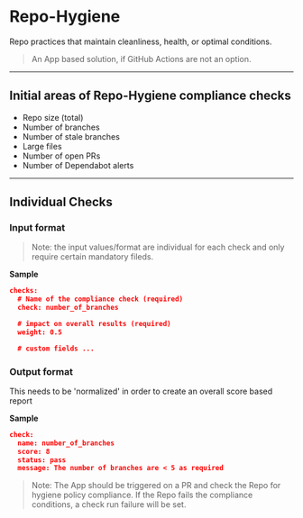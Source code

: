 # Repo-Hygiene
Repo practices that maintain cleanliness, health, or optimal conditions.

> An App based solution, if GitHub Actions are not an option.

---

## Initial areas of Repo-Hygiene compliance checks

- Repo size (total)
- Number of branches
- Number of stale branches
- Large files
- Number of open PRs
- Number of Dependabot alerts

---

## Individual Checks
### Input format 

>Note: the input values/format are individual for each check and only require certain mandatory fileds.

**Sample**

```json
checks:
  # Name of the compliance check (required)
  check: number_of_branches

  # impact on overall results (required)
  weight: 0.5

  # custom fields ...

```

### Output format

This needs to be 'normalized' in order to create an overall score based report

**Sample**

```json
check:
  name: number_of_branches
  score: 8
  status: pass
  message: The number of branches are < 5 as required
```

>Note: The App should be triggered on a PR and check the Repo for hygiene policy compliance. 
If the Repo fails the compliance conditions, a check run failure will be set.
